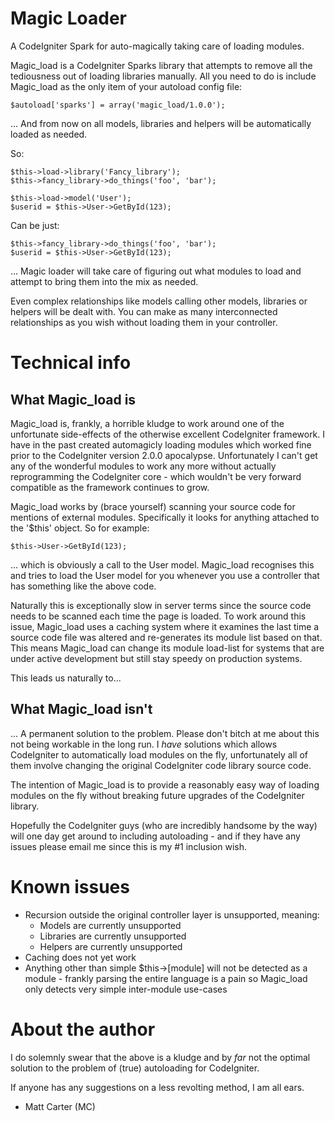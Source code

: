 Magic Loader
============

A CodeIgniter Spark for auto-magically taking care of loading modules.

Magic_load is a CodeIgniter Sparks library that attempts to remove all the tediousness out of loading libraries manually.
All you need to do is include Magic_load as the only item of your autoload config file:

	$autoload['sparks'] = array('magic_load/1.0.0');

... And from now on all models, libraries and helpers will be automatically loaded as needed.

So:

	$this->load->library('Fancy_library');
	$this->fancy_library->do_things('foo', 'bar');

	$this->load->model('User');
	$userid = $this->User->GetById(123);

Can be just:

	$this->fancy_library->do_things('foo', 'bar');
	$userid = $this->User->GetById(123);

... Magic loader will take care of figuring out what modules to load and attempt to bring them into the mix as needed.

Even complex relationships like models calling other models, libraries or helpers will be dealt with. You can make as many interconnected relationships as you wish without loading them in your controller.


Technical info
==============

What Magic_load is
------------------

Magic_load is, frankly, a horrible kludge to work around one of the unfortunate side-effects of the otherwise excellent CodeIgniter framework. I have in the past created automagicly loading modules which worked fine prior to the CodeIgniter version 2.0.0 apocalypse.
Unfortunately I can't get any of the wonderful modules to work any more without actually reprogramming the CodeIgniter core - which wouldn't be very forward compatible as the framework continues to grow.

Magic_load works by (brace yourself) scanning your source code for mentions of external modules. Specifically it looks for anything attached to the '$this' object. So for example:

	$this->User->GetById(123);

... which is obviously a call to the User model. Magic_load recognises this and tries to load the User model for you whenever you use a controller that has something like the above code.


Naturally this is exceptionally slow in server terms since the source code needs to be scanned each time the page is loaded. To work around this issue, Magic_load uses a caching system where it examines the last time a source code file was altered and re-generates its module list based on that. This means Magic_load can change its module load-list for systems that are under active development but still stay speedy on production systems.

This leads us naturally to...


What Magic_load isn't
---------------------

... A permanent solution to the problem. Please don't bitch at me about this not being workable in the long run. I _have_ solutions which allows CodeIgniter to automatically load modules on the fly, unfortunately all of them involve changing the original CodeIgniter code library source code.

The intention of Magic_load is to provide a reasonably easy way of loading modules on the fly without breaking future upgrades of the CodeIgniter library.

Hopefully the CodeIgniter guys (who are incredibly handsome by the way) will one day get around to including autoloading - and if they have any issues please email me since this is my #1 inclusion wish.


Known issues
============
* Recursion outside the original controller layer is unsupported, meaning:
	- Models are currently unsupported
	- Libraries are currently unsupported
	- Helpers are currently unsupported
* Caching does not yet work
* Anything other than simple $this->[module] will not be detected as a module - frankly parsing the entire language is a pain so Magic_load only detects very simple inter-module use-cases


About the author
================

I do solemnly swear that the above is a kludge and by _far_ not the optimal solution to the problem of (true) autoloading for CodeIgniter.

If anyone has any suggestions on a less revolting method, I am all ears.

- Matt Carter (MC)
